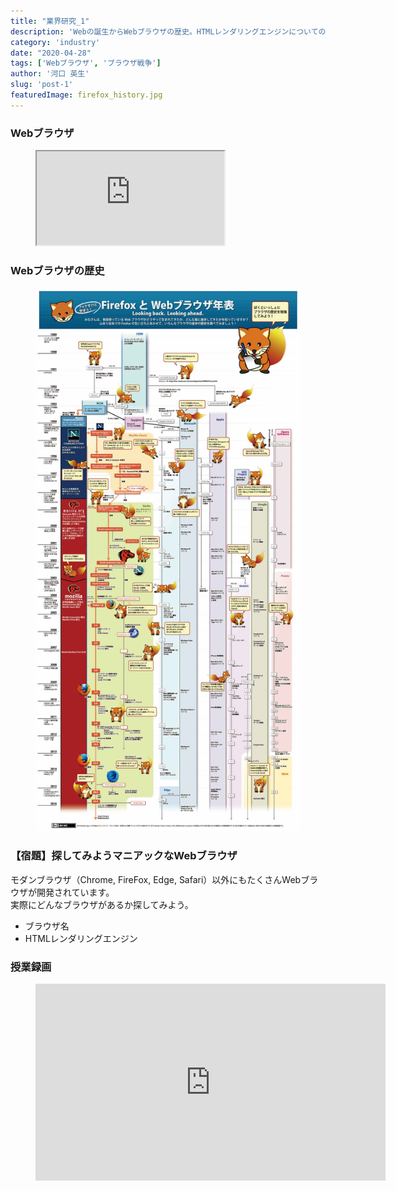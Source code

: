 ```yaml
---
title: "業界研究_1"
description: 'Webの誕生からWebブラウザの歴史。HTMLレンダリングエンジンについての解説をします。'
category: 'industry'
date: "2020-04-28"
tags: ['Webブラウザ', 'ブラウザ戦争']
author: '河口 英生'
slug: 'post-1'
featuredImage: firefox_history.jpg
---
```

<h3 class="title is-5" >Webブラウザ</h3>
<figure class="is-fullwidth">
  <iframe src="https://drive.google.com/file/d/1lSI1xBALvBINW1zCv6rpHLERIf1iVtr2/preview"></iframe>
</figure>
<h3 class="title is-5" >Webブラウザの歴史</h3>
<figure class="is-fullwidth">

[![Webブラウザの歴史](../../images/firefox_history.jpg)](http://www.notredame.ac.jp/~tyoshida/nclass/front.pdf)

</figure>



<h3 class="title is-5" >【宿題】探してみようマニアックなWebブラウザ</h3>
<p>モダンブラウザ（Chrome, FireFox, Edge, Safari）以外にもたくさんWebブラウザが開発されています。<br>
実際にどんなブラウザがあるか探してみよう。</p>

+ ブラウザ名
+ HTMLレンダリングエンジン

<h3 class="title is-5" >授業録画</h3>

<figure class="is-fullwidth">
<iframe width="560" height="315" src="https://www.youtube.com/embed/tPQKIWQ_K5Q" frameborder="0" allow="accelerometer; autoplay; encrypted-media; gyroscope; picture-in-picture" allowfullscreen></iframe>
</figure>
